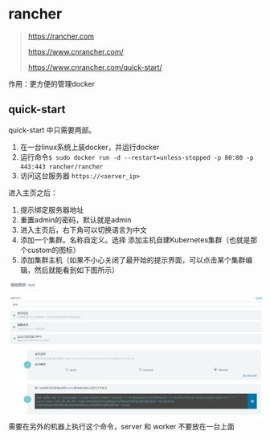 # rancher
> https://rancher.com
>
> https://www.cnrancher.com/
>
> https://www.cnrancher.com/quick-start/

作用：更方便的管理docker

## quick-start
quick-start 中只需要两部。

1. 在一台linux系统上装docker，并运行docker
2. 运行命令`$ sudo docker run -d --restart=unless-stopped -p 80:80 -p 443:443 rancher/rancher`
3. 访问这台服务器 `https://<server_ip>`


进入主页之后：

1. 提示绑定服务器地址
2. 重置admin的密码，默认就是admin
3. 进入主页后，右下角可以切换语言为中文
4. 添加一个集群。名称自定义。选择 添加主机自建Kubernetes集群（也就是那个custom的图标）
5. 添加集群主机（如果不小心关闭了最开始的提示界面，可以点击某个集群编辑，然后就能看到如下图所示）

  ![](/assets/image/imooc/spring_cloud/snipaste_20180820_221357.png)
  需要在另外的机器上执行这个命令，server 和 worker 不要放在一台上面
